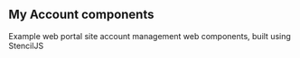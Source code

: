 ## My Account components

Example web portal site account management web components, built using StencilJS

